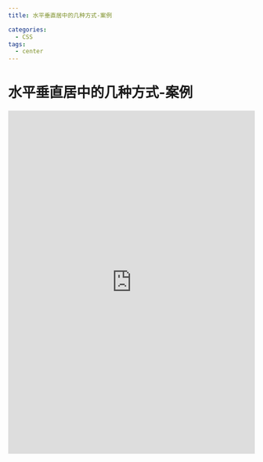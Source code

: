 ```yaml
---
title: 水平垂直居中的几种方式-案例

categories:
  - CSS
tags:
  - center
---
```


# 水平垂直居中的几种方式-案例

<iframe height="700" style="width: 100%;" scrolling="no" title="水平垂直居中的几种方式" src="https://codepen.io/javascriptfield/embed/VwXYVyR?default-tab=result" frameborder="no" loading="lazy" allowtransparency="true" allowfullscreen="true">
  See the Pen <a href="https://codepen.io/javascriptfield/pen/VwXYVyR">
  水平垂直居中的几种方式</a> by ye (<a href="https://codepen.io/javascriptfield">@javascriptfield</a>)
  on <a href="https://codepen.io">CodePen</a>.
</iframe>
